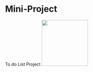 # Mini-Project
To do List Project 
<img src="https://www.flaticon.com/free-icon/to-do-list_1950715?term=to+do+list&page=1&position=2&origin=search&related_id=1950715" style="width: 150px;"></img>
